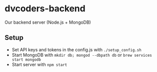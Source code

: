 # dvcoders-backend
Our backend server (Node.js + MongoDB)

## Setup

* Set API keys and tokens in the config.js with `./setup_config.sh`
* Start MongoDB with `mkdir db; mongod --dbpath db` or `brew services start mongodb`
* Start server with `npm start`
